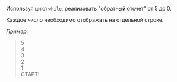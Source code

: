 Используя цикл `while`, реализовать "обратный отсчет" от 5 до 0. 

Каждое число необходимо отображать на отдельной строке.

_Пример:_

> 5  
> 4   
> 3  
> 2  
> 1  
> СТАРТ!  
